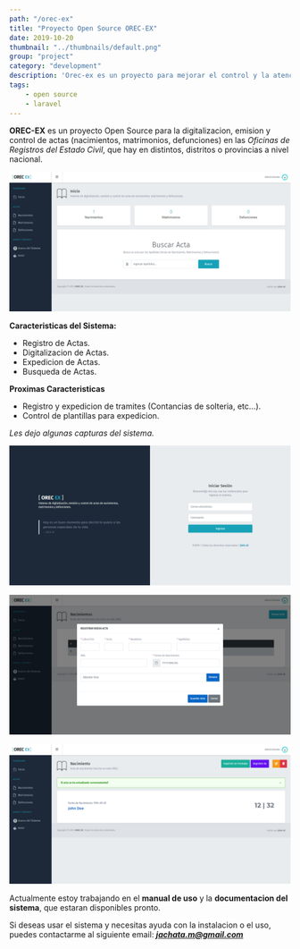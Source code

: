 ```yaml
---
path: "/orec-ex"
title: "Proyecto Open Source OREC-EX"
date: 2019-10-20
thumbnail: "../thumbnails/default.png"
group: "project"
category: "development"
description: 'Orec-ex es un proyecto para mejorar el control y la atencion en Oficinas de Registros del Estado Civil que hay a nivel nacional.'
tags:
    - open source
    - laravel
---
```


**OREC-EX** es un proyecto Open Source para la digitalizacion, emision y control de actas (nacimientos, matrimonios, defunciones) en las *Oficinas de Registros del Estado Civil*, que hay en distintos, distritos o provincias a nivel nacional.

![OREC-EX Dashboard](./dashboard.png)

**Caracteristicas del Sistema:**
- Registro de Actas.
- Digitalizacion de Actas.
- Expedicion de Actas.
- Busqueda de Actas.

**Proximas Caracteristicas**
- Registro y expedicion de tramites (Contancias de solteria, etc...).
- Control de plantillas para expedicion.

*Les dejo algunas capturas del sistema.*

![OREC-EX Login](./login.png)


![OREC-EX CRUD](./new-act.png)


![OREC-EX Details](./act.png)

Actualmente estoy trabajando en el **manual de uso** y la **documentacion del sistema**, que estaran disponibles pronto.

Si deseas usar el sistema y necesitas ayuda con la instalacion o el uso, puedes contactarme al siguiente email: ***jachata.m@gmail.com***